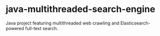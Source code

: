 # java-multithreaded-search-engine
Java project featuring multithreaded web crawling and Elasticsearch-powered full-text search.
